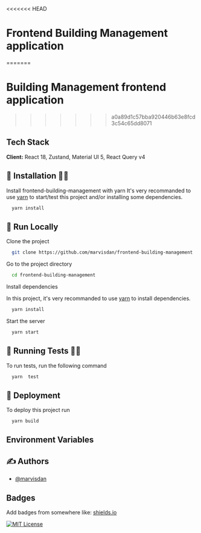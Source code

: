 <<<<<<< HEAD

# Frontend Building Management application

=======

# Building Management frontend application

> > > > > > > a0a89d1c57bba920446b63e8fcd3c54c65dd8071

## Tech Stack

**Client:** React 18, Zustand, Material UI 5, React Query v4

## 🔧 Installation 👨‍🔧

Install frontend-building-management with yarn
It's very recommanded to use [yarn](https://yarnpkg.com/) to start/test this project and/or installing some dependencies.

```bash
  yarn install
```

## 🏁 Run Locally

Clone the project

```bash
  git clone https://github.com/marvisdan/frontend-building-management
```

Go to the project directory

```bash
  cd frontend-building-management
```

Install dependencies

In this project, it's very recommanded to use [yarn](https://yarnpkg.com/) to install dependencies.

```bash
  yarn install
```

Start the server

```bash
  yarn start
```

## 🧪 Running Tests 🧑‍🔬

To run tests, run the following command

```bash
  yarn  test
```

## 🚀 Deployment

To deploy this project run

```bash
  yarn build
```

## Environment Variables

## ✍️ Authors

- [@marvisdan](https://github.com/marvisdan)

## Badges

Add badges from somewhere like: [shields.io](https://shields.io/)

[![MIT License](https://img.shields.io/badge/License-MIT-green.svg)](https://choosealicense.com/licenses/mit/)
